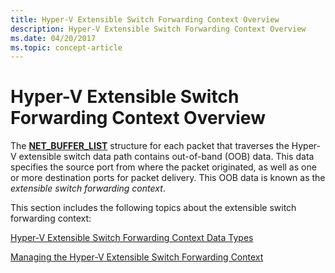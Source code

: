 ```yaml
---
title: Hyper-V Extensible Switch Forwarding Context Overview
description: Hyper-V Extensible Switch Forwarding Context Overview
ms.date: 04/20/2017
ms.topic: concept-article
---
```


# Hyper-V Extensible Switch Forwarding Context Overview


The [**NET\_BUFFER\_LIST**](/windows-hardware/drivers/ddi/nbl/ns-nbl-net_buffer_list) structure for each packet that traverses the Hyper-V extensible switch data path contains out-of-band (OOB) data. This data specifies the source port from where the packet originated, as well as one or more destination ports for packet delivery. This OOB data is known as the *extensible switch forwarding context*.

This section includes the following topics about the extensible switch forwarding context:

[Hyper-V Extensible Switch Forwarding Context Data Types](hyper-v-extensible-switch-forwarding-context-data-types.md)

[Managing the Hyper-V Extensible Switch Forwarding Context](managing-the-hyper-v-extensible-switch-forwarding-context.md)

 


